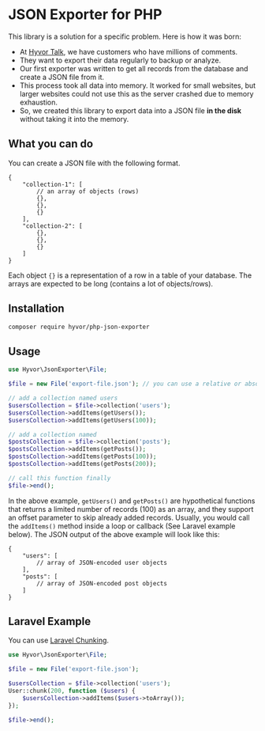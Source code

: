 # JSON Exporter for PHP

This library is a solution for a specific problem. Here is how it was born: 

* At [Hyvor Talk](https://talk.hyvor.com), we have customers who have millions of comments.
* They want to export their data regularly to backup or analyze.
* Our first exporter was written to get all records from the database and create a JSON file from it. 
* This process took all data into memory. It worked for small websites, but larger websites could not use this as the server crashed due to memory exhaustion.
* So, we created this library to export data into a JSON file **in the disk** without taking it into the memory.

## What you can do

You can create a JSON file with the following format.

```jsonc
{
    "collection-1": [
        // an array of objects (rows)
        {},
        {},
        {}
    ],
    "collection-2": [
        {},
        {},
        {}
    ]
}
```

Each object `{}` is a representation of a row in a table of your database. The arrays are expected to be long (contains a lot of objects/rows).

## Installation

```bash
composer require hyvor/php-json-exporter
```

## Usage

```php
use Hyvor\JsonExporter\File;

$file = new File('export-file.json'); // you can use a relative or absolute path

// add a collection named users
$usersCollection = $file->collection('users');
$usersCollection->addItems(getUsers());
$usersCollection->addItems(getUsers(100));

// add a collection named 
$postsCollection = $file->collection('posts');
$postsCollection->addItems(getPosts());
$postsCollection->addItems(getPosts(100));
$postsCollection->addItems(getPosts(200));

// call this function finally
$file->end();
```

In the above example, `getUsers()` and `getPosts()` are hypothetical functions that returns a limited number of records (100) as an array, and they support an offset parameter to skip already added records. Usually, you would call the `addItems()` method inside a loop or callback (See Laravel example below). The JSON output of the above example will look like this:

```jsonc
{
    "users": [
        // array of JSON-encoded user objects
    ],
    "posts": [
        // array of JSON-encoded post objects
    ]
}
```

## Laravel Example

You can use [Laravel Chunking](https://laravel.com/docs/9.x/eloquent#chunking-results).

```php
use Hyvor\JsonExporter\File;

$file = new File('export-file.json');

$usersCollection = $file->collection('users');
User::chunk(200, function ($users) {
    $usersCollection->addItems($users->toArray());
});

$file->end();
```